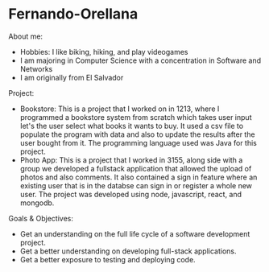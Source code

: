 # Fernando-Orellana

About me:
- Hobbies: I like biking, hiking, and play videogames
- I am majoring in Computer Science with a concentration in Software and Networks
- I am originally from El Salvador

Project:
- Bookstore: This is a project that I worked on in 1213, where I programmed a bookstore system from scratch which takes user input let's the user select what books it wants to buy. It used a csv file to populate the program with data and also to update the results after the user bought from it. The programming language used was Java for this project.
- Photo App: This is a project that I worked in 3155, along side with a group we developed a fullstack application that allowed the upload of photos and also comments. It also contained a sign in feature where an existing user that is in the databse can sign in or register a whole new user. The project was developed using node, javascript, react, and mongodb.

Goals & Objectives:
- Get an understanding on the full life cycle of a software development project.
- Get a better understanding on developing full-stack applications.
- Get a better exposure to testing and deploying code.
